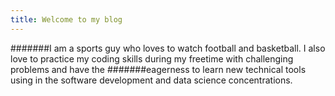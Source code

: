 ```yaml
---
title: Welcome to my blog
---
```


#######I am a sports guy who loves to watch football and basketball. I also love to practice my coding skills during my freetime with challenging problems and have the #######eagerness to learn new technical tools using in the software development and data science concentrations. 
